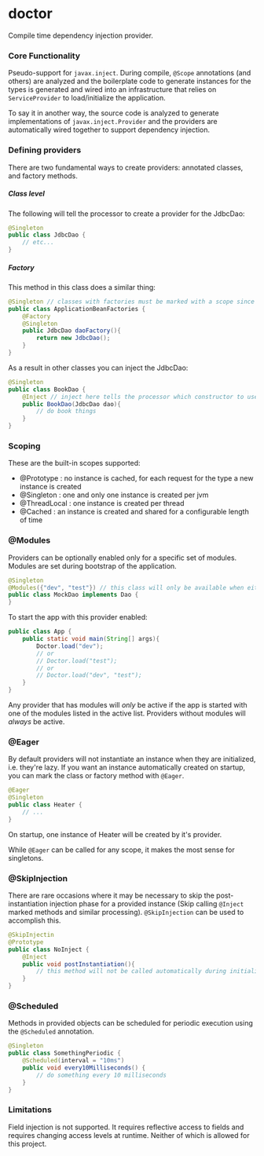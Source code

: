  # doctor
Compile time dependency injection provider.

### Core Functionality
Pseudo-support for `javax.inject`. During compile, `@Scope` annotations (and others) are analyzed and the boilerplate
code to generate instances for the types is generated and wired into an infrastructure that relies on `ServiceProvider`
to load/initialize the application. 

To say it in another way, the source code is analyzed to generate implementations of `javax.inject.Provider` and the
providers are automatically wired together to support dependency injection.

### Defining providers
There are two fundamental ways to create providers: annotated classes, and factory methods.

##### Class level
The following will tell the processor to create a provider for the JdbcDao:
```java
@Singleton
public class JdbcDao {
    // etc...
}
```

##### Factory
This method in this class does a similar thing:
```java
@Singleton // classes with factories must be marked with a scope since they themselves will be exposed via a Provider
public class ApplicationBeanFactories {
    @Factory
    @Singleton 
    public JdbcDao daoFactory(){
        return new JdbcDao();
    }
}
```

As a result in other classes you can inject the JdbcDao:
```java
@Singleton
public class BookDao {
    @Inject // inject here tells the processor which constructor to use for dependency injection
    public BookDao(JdbcDao dao){
        // do book things
    }
}
```

### Scoping
These are the built-in scopes supported:
- @Prototype : no instance is cached, for each request for the type a new instance is created
- @Singleton : one and only one instance is created per jvm
- @ThreadLocal : one instance is created per thread
- @Cached : an instance is created and shared for a configurable length of time


### @Modules
Providers can be optionally enabled only for a specific set of modules. 
Modules are set during bootstrap of the application.
```java
@Singleton
@Modules({"dev", "test"}) // this class will only be available when either the "dev" or "test" modules is active.
public class MockDao implements Dao {
}
```

To start the app with this provider enabled:
```java
public class App {
    public static void main(String[] args){
        Doctor.load("dev");
        // or
        // Doctor.load("test");
        // or
        // Doctor.load("dev", "test");
    }   
}
```

Any provider that has modules will _only_ be active if the app is started with one of the modules listed in the active list.
Providers without modules will _always_ be active. 

### @Eager
By default providers will not instantiate an instance when they are initialized, i.e. they're lazy. If you want an
instance automatically created on startup, you can mark the class or factory method with `@Eager`.
```java
@Eager
@Singleton
public class Heater {
    // ...
}
```
On startup, one instance of Heater will be created by it's provider. 

While `@Eager` can be called for any scope, it makes the most sense for singletons.


### @SkipInjection
There are rare occasions where it may be necessary to skip the post-instantiation injection phase for a provided instance
(Skip calling `@Inject` marked methods and similar processing). `@SkipInjection` can be used to accomplish this.
```java
@SkipInjectin
@Prototype
public class NoInject {
    @Inject
    public void postInstantiation(){
        // this method will not be called automatically during initialization
    }
}
```


### @Scheduled
Methods in provided objects can be scheduled for periodic execution using the `@Scheduled` annotation.
```java
@Singleton
public class SomethingPeriodic {
    @Scheduled(interval = "10ms")
    public void every10Milliseconds() {
        // do something every 10 milliseconds
    }
}
```

### Limitations
Field injection is not supported. It requires reflective access to fields and requires changing access levels at runtime.
Neither of which is allowed for this project.